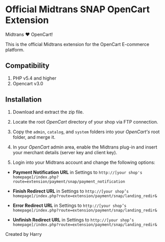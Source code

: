 Official Midtrans SNAP OpenCart Extension
===================================

Midtrans :heart: OpenCart!

This is the official Midtrans extension for the OpenCart E-commerce platform.

## Compatibility
1. PHP v5.4 and higher
2. Opencart v3.0

## Installation

1. Download and extract the zip file.

2. Locate the root _OpenCart_ directory of your shop via FTP connection.

3. Copy the `admin`, `catalog`, and `system` folders into your _OpenCart's_ root folder, and merge it.

4. In your _OpenCart_ admin area, enable the Midtrans plug-in and insert your merchant details (server key and client key).

5. Login into your Midtrans account and change the following options:

  * **Payment Notification URL** in Settings to `http://[your shop's homepage]/index.php?route=extension/payment/snap/payment_notification`

  * **Finish Redirect URL** in Settings to `http://[your shop’s homepage]/index.php?route=extension/payment/snap/landing_redir&`

  * **Error Redirect URL** in Settings to `http://[your shop’s homepage]/index.php?route=extension/payment/snap/landing_redir&`

  * **Unfinish Redirect URL** in Settings to `http://[your shop’s homepage]/index.php?route=extension/payment/snap/landing_redir&`

Created by Harry 
